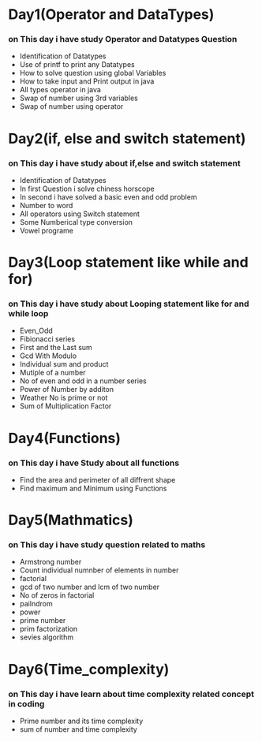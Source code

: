 <h1>Day1(Operator and DataTypes)</h1>
<h3>on This day i have study Operator and Datatypes Question</h3>
<ul><li>Identification of Datatypes</li>
    <li>Use of printf to print any Datatypes</li>
    <li>How to solve question using global Variables</li>
    <li>How to take input and Print output in java</li>
    <li>All types operator in java</li>
    <li>Swap of number using 3rd variables</li>
    <li>Swap of number using operator</li>
 </ul>
 <h1>Day2(if, else and switch statement)</h1>
 <h3>on This day i have study about if,else and switch statement</h3>
 <ul><li>Identification of Datatypes</li>
    <li>In first Question i solve chiness horscope</li>
    <li>In second i have solved a basic even and odd problem</li>
    <li>Number to word </li>
    <li>All operators using Switch statement</li>
    <li>Some Numberical type conversion</li>
    <li>Vowel programe</li>
 </ul>
 <h1>Day3(Loop statement like while and for)</h1>
 <h3>on This day i have study about Looping statement like for and while loop</h3>
 <ul><li>Even_Odd</li>
    <li>Fibionacci series</li>
    <li>First and the Last sum</li>
    <li>Gcd With Modulo</li>
    <li>Individual sum and product</li>
    <li>Mutiple of a number</li>
    <li>No of even and odd in a number series</li>
    <li>Power of Number by additon</li>
    <li>Weather No is prime or not</li>
    <li>Sum of Multiplication Factor</li>
 </ul>
<h1>Day4(Functions)</h1>
<h3>on This day i have Study about all functions</h3>
<ul><li>Find the area and perimeter of all diffrent shape</li>
    <li>Find maximum and Minimum using Functions</li>
 </ul>
<h1>Day5(Mathmatics)</h1>
<h3>on This day i have study question related to maths</h3>
<ul><li>Armstrong number</li>
    <li>Count individual numnber of elements in number</li>
    <li>factorial</li>
    <li>gcd of two number and lcm of two number</li>
    <li>No of zeros in factorial</li>
    <li>pailndrom</li>
    <li>power</li>
    <li>prime number</li>
    <li>prim factorization</li>
    <li>sevies algorithm</li>
 </ul>
<h1>Day6(Time_complexity)</h1>
<h3>on This day i have learn about time complexity related concept in coding</h3>
<ul><li>Prime number and its time complexity</li>
    <li>sum of number and time complexity</li>
 </ul>
